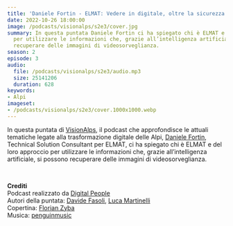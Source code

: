 ```yaml
---
title: 'Daniele Fortin - ELMAT: Vedere in digitale, oltre la sicurezza @Cortina'
date: 2022-10-26 18:00:00
image: /podcasts/visionalps/s2e3/cover.jpg
summary: In questa puntata Daniele Fortin ci ha spiegato chi è ELMAT e del loro approccio
  per utilizzare le informazioni che, grazie all’intelligenza artificiale, si possono
  recuperare delle immagini di videosorveglianza.
season: 2
episode: 3
audio:
  file: /podcasts/visionalps/s2e3/audio.mp3
  size: 25141206
  duration: 628
keywords:
- Alpi
imageset:
- /podcasts/visionalps/s2e3/cover.1000x1000.webp
---
```


In questa puntata di [VisionAlps](https://www.visionalps.com/), il podcast che approfondisce le attuali tematiche legate alla trasformazione digitale delle Alpi, [Daniele Fortin](https://www.linkedin.com/in/daniele-fortin-ingforteam/), Technical Solution Consultant per ELMAT, ci ha spiegato chi è ELMAT e del loro approccio per utilizzare le informazioni che, grazie all’intelligenza artificiale, si possono recuperare delle immagini di videosorveglianza.

<br>

**Crediti**<br>
Podcast realizzato da [Digital People](https://w3id.org/digitalpeople)<br>
Autori della puntata: [Davide Fasoli](https://www.linkedin.com/in/davide-fasoli-2b3246179/), [Luca Martinelli](https://www.linkedin.com/in/luca-martinelli/)<br>
Copertina: [Florian Zyba](https://www.linkedin.com/in/florian-zyba/)<br>
Musica: [penguinmusic](https://pixabay.com/users/penguinmusic-24940186/)
